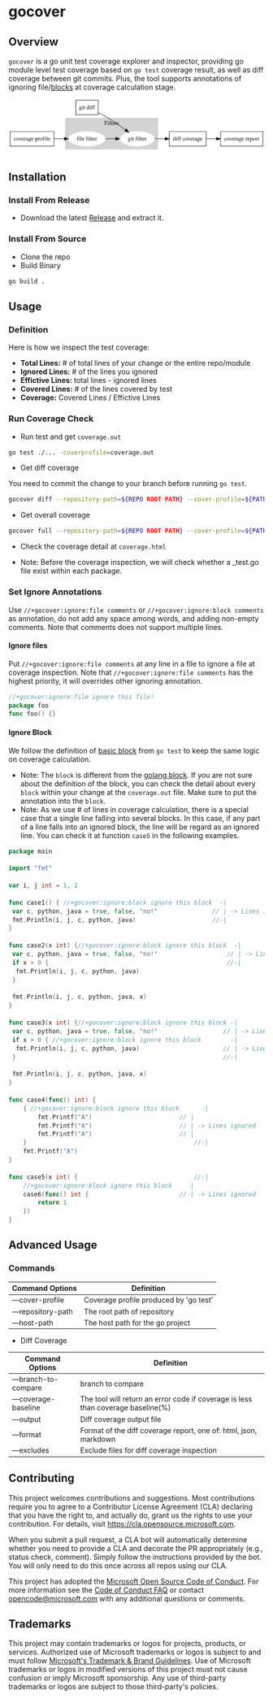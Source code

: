 # gocover

## Overview

`gocover` is a go unit test coverage explorer and inspector, providing go module level test coverage based on `go test` coverage result, as well as diff coverage between git commits. Plus, the tool supports annotations of ignoring file/[blocks](https://go.dev/blog/cover) at coverage calculation stage.

![project overview](./docs/images/overview.svg)

## Installation

### Install From Release

- Download the latest [Release](https://github.com/Azure/gocover/releases) and extract it. 

### Install From Source

- Clone the repo
- Build Binary
```bash
go build .
```

## Usage

### Definition

Here is how we inspect the test coverage:

- **Total Lines:** # of total lines of your change or the entire repo/module
- **Ignored Lines:** # of the lines you ignored
- **Effictive Lines:** total lines - ignored lines
- **Covered Lines:** # of the lines covered by test
- **Coverage:** Covered Lines / Effictive Lines

### Run Coverage Check

- Run test and get `coverage.out`

```bash
go test ./... -coverprofile=coverage.out
```
- Get diff coverage

You need to commit the change to your branch before running `go test`. 

```bash
gocover diff --repository-path=${REPO ROOT PATH} --cover-profile=${PATH TO}coverage.out --compare-branch=origin/master 
```

- Get overall coverage

```bash
gocover full --repository-path=${REPO ROOT PATH} --cover-profile=${PATH TO}coverage.out
```

- Check the coverage detail at `coverage.html`

- Note: Before the coverage inspection, we will check whether a _test.go file exist within each package. 

### Set Ignore Annotations

Use `//+gocover:ignore:file comments` or `//+gocover:ignore:block comments` as annotation, do not add any space among words, and adding non-empty comments. Note that comments does not support multiple lines.

#### Ignore files

Put `//+gocover:ignore:file comments` at any line in a file to ignore a file at coverage inspection. Note that `//+gocover:ignore:file comments` has the highest priority, it will overrides other ignoring annotation.

```go
//+gocover:ignore:file ignore this file!
package foo
func foo() {}
```

#### Ignore Block

We follow the definition of [basic block](https://go.dev/blog/cover) from `go test` to keep the same logic on coverage calculation.

- Note: The `block` is different from the [golang block](https://go.dev/ref/spec#Blocks). If you are not sure about the definition of the block, you can check the detail about every `block` within your change at the `coverage.out` file. Make sure to put the annotation into the `block`.
- Note: As we use # of lines in coverage calculation, there is a special case that a single line falling into several blocks. In this case, if any part of a line falls into an ignored block, the line will be regard as an ignored line. You can check it at function `case5` in the following examples. 

```go
package main

import "fmt"

var i, j int = 1, 2

func case1() { //+gocover:ignore:block ignore this block  -|
 var c, python, java = true, false, "no!"               // | -> Lines ignored
 fmt.Println(i, j, c, python, java)                     //-|
}

func case2(x int) {//+gocover:ignore:block ignore this block  -|
 var c, python, java = true, false, "no!"                   // | -> Lines ignored
 if x > 0 {                                                 //-|
  fmt.Println(i, j, c, python, java)
 }

 fmt.Println(i, j, c, python, java, x)
}

func case3(x int) {//+gocover:ignore:block ignore this block -|
 var c, python, java = true, false, "no!"                  // | -> Lines ingored - Block1
 if x > 0 { //+gocover:ignore:block ignore this block        -|
  fmt.Println(i, j, c, python, java)                       // | -> Lines ingored - Block2
 }                                                         //-|

 fmt.Println(i, j, c, python, java, x)
}

func case4(func() int) {
	{ //+gocover:ignore:block ignore this block      -|
		fmt.Printf("A")                        // |
		fmt.Printf("A")                        // | -> Lines ignored
		fmt.Printf("A")                        // |
	}                                              //-|
	fmt.Printf("A")
}

func case5(x int) {                                //-|
	//+gocover:ignore:block ignore this block     | 
	case6(func() int {                         //-| -> Lines ignored
		return 1
	})
}
```

## Advanced Usage

### Commands

| Command Options | Definition |
| --- | --- |
| —cover-profile | Coverage profile produced by 'go test’ |
| —repository-path | The root path of repository |
| —host-path | The host path for the go project |

- Diff Coverage

| Command Options | Definition |
| --- | --- |
| —branch-to-compare | branch to compare |
| —coverage-baseline | The tool will return an error code if coverage is less than coverage baseline(%) |
| —output | Diff coverage output file |
| —format | Format of the diff coverage report, one of: html, json, markdown |
| —excludes | Exclude files for diff coverage inspection |

## Contributing

This project welcomes contributions and suggestions.  Most contributions require you to agree to a
Contributor License Agreement (CLA) declaring that you have the right to, and actually do, grant us
the rights to use your contribution. For details, visit https://cla.opensource.microsoft.com.

When you submit a pull request, a CLA bot will automatically determine whether you need to provide
a CLA and decorate the PR appropriately (e.g., status check, comment). Simply follow the instructions
provided by the bot. You will only need to do this once across all repos using our CLA.

This project has adopted the [Microsoft Open Source Code of Conduct](https://opensource.microsoft.com/codeofconduct/).
For more information see the [Code of Conduct FAQ](https://opensource.microsoft.com/codeofconduct/faq/) or
contact [opencode@microsoft.com](mailto:opencode@microsoft.com) with any additional questions or comments.

## Trademarks

This project may contain trademarks or logos for projects, products, or services. Authorized use of Microsoft 
trademarks or logos is subject to and must follow 
[Microsoft's Trademark & Brand Guidelines](https://www.microsoft.com/en-us/legal/intellectualproperty/trademarks/usage/general).
Use of Microsoft trademarks or logos in modified versions of this project must not cause confusion or imply Microsoft sponsorship.
Any use of third-party trademarks or logos are subject to those third-party's policies.
